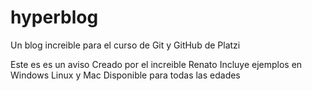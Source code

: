 # hyperblog
Un blog increible para el curso de Git y GitHub de Platzi



Este es es un aviso
Creado por el increible Renato
Incluye ejemplos en Windows Linux y Mac
Disponible para todas las edades